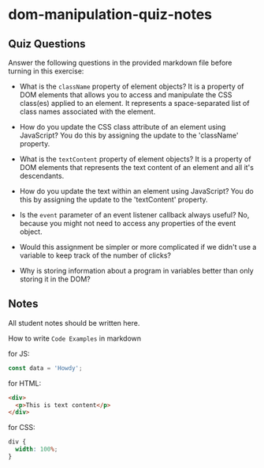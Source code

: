 # dom-manipulation-quiz-notes

## Quiz Questions

Answer the following questions in the provided markdown file before turning in this exercise:

- What is the `className` property of element objects?
  It is a property of DOM elements that allows you to access and manipulate the CSS class(es) applied to an element. It represents a space-separated list of class names associated with the element.

- How do you update the CSS class attribute of an element using JavaScript?
  You do this by assigning the update to the 'className' property.

- What is the `textContent` property of element objects?
  It is a property of DOM elements that represents the text content of an element and all it's descendants.

- How do you update the text within an element using JavaScript?
  You do this by assigning the update to the 'textContent' property.

- Is the `event` parameter of an event listener callback always useful?
  No, because you might not need to access any properties of the event object.

- Would this assignment be simpler or more complicated if we didn't use a variable to keep track of the number of clicks?

- Why is storing information about a program in variables better than only storing it in the DOM?

## Notes

All student notes should be written here.

How to write `Code Examples` in markdown

for JS:

```javascript
const data = 'Howdy';
```

for HTML:

```html
<div>
  <p>This is text content</p>
</div>
```

for CSS:

```css
div {
  width: 100%;
}
```
